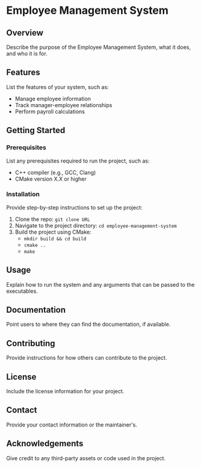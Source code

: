 # Employee Management System

## Overview

Describe the purpose of the Employee Management System, what it does, and who it is for.

## Features

List the features of your system, such as:
- Manage employee information
- Track manager-employee relationships
- Perform payroll calculations

## Getting Started

### Prerequisites

List any prerequisites required to run the project, such as:
- C++ compiler (e.g., GCC, Clang)
- CMake version X.X or higher

### Installation

Provide step-by-step instructions to set up the project:
1. Clone the repo: `git clone URL`
2. Navigate to the project directory: `cd employee-management-system`
3. Build the project using CMake:
   - `mkdir build && cd build`
   - `cmake ..`
   - `make`

## Usage

Explain how to run the system and any arguments that can be passed to the executables.

## Documentation

Point users to where they can find the documentation, if available.

## Contributing

Provide instructions for how others can contribute to the project.

## License

Include the license information for your project.

## Contact

Provide your contact information or the maintainer's.

## Acknowledgements

Give credit to any third-party assets or code used in the project.

